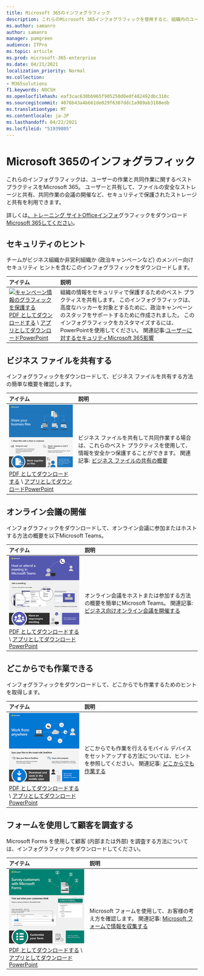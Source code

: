 ```yaml
---
title: Microsoft 365のインフォグラフィック
description: これらのMicrosoft 365インフォグラフィックを使用すると、組織内のユーザーが組織で作業するためのベスト プラクティスを理解Microsoft 365。
ms.author: samanro
author: samanro
manager: pamgreen
audience: ITPro
ms.topic: article
ms.prod: microsoft-365-enterprise
ms.date: 04/21/2021
localization_priority: Normal
ms.collection:
- M365solutions
f1.keywords: NOCSH
ms.openlocfilehash: eaf3cac630bb965f905250d0e0f482492dbc310c
ms.sourcegitcommit: 4076b43a4b661de029f6307ddc1a989ab3108edb
ms.translationtype: MT
ms.contentlocale: ja-JP
ms.lasthandoff: 04/22/2021
ms.locfileid: "51939805"
---
```

# <a name="microsoft-365-infographics-for-your-users"></a>Microsoft 365のインフォグラフィック

これらのインフォグラフィックは、ユーザーの作業と共同作業に関するベスト プラクティスをMicrosoft 365。 ユーザーと共有して、ファイルの安全なストレージと共有、共同作業の会議の開催など、セキュリティで保護されたストレージと共有を利用できます。

詳しくは[、トレーニング サイトOfficeインフォ](https://support.microsoft.com/office/great-ways-to-work-with-office-6fe70269-b9a4-4ef0-a96e-7a5858b3bd5a)グラフィックをダウンロード[Microsoft 365してください](https://support.microsoft.com/training)。

<a name="securitytips"></a>
## <a name="security-tips"></a>セキュリティのヒント

チームがビジネス組織か非営利組織か (政治キャンペーンなど) のメンバー向けセキュリティ ヒントを含むこのインフォグラフィックをダウンロードします。

| アイテム | 説明 |
|:-----|:-----|
|[![キャンペーン情報のグラフィックを保護する](../media/M365-Campaigns-WhatCanUsersDoToSecure-358x201.png)](../campaigns/downloads/M365CampaignsWhatCanUsersDoToSecure.pdf) <br/> [PDF としてダウンロードする](../campaigns/downloads/M365CampaignsWhatCanUsersDoToSecure.pdf)  \ [アプリとしてダウンロードPowerPoint](../campaigns/downloads/M365CampaignsWhatCanUsersDoToSecure.pptx)| 組織の情報をセキュリティで保護するためのベスト プラクティスを共有します。 このインフォグラフィックは、高度なハッカーを対象とするために、政治キャンペーンのスタッフをサポートするために作成されました。 このインフォグラフィックをカスタマイズするには、PowerPointを使用してください。 関連記事:[ユーザーに対するセキュリティMicrosoft 365影響](../campaigns/m365-campaigns-users.md)|

<a name="sharefiles"></a>
## <a name="share-your-business-files"></a>ビジネス ファイルを共有する

インフォグラフィックをダウンロードして、ビジネス ファイルを共有する方法の簡単な概要を確認します。
  
| アイテム | 説明 |
|:-----|:-----|
|[![ビジネス ファイルを共有するインフォグラフィックのサム イメージ](../media/solutions-architecture-center/m365-smbscenarios-shareyourfiles-square.png)](https://go.microsoft.com/fwlink/?linkid=2079435) <br/> [PDF としてダウンロードする](https://go.microsoft.com/fwlink/?linkid=2079435)  \ [アプリとしてダウンロードPowerPoint](https://go.microsoft.com/fwlink/?linkid=2079438) | ビジネス ファイルを共有して共同作業する場合は、これらのベスト プラクティスを使用して、情報を安全かつ保護することができます。 関連記事: [ビジネス ファイルの共有の概要](../business-video/overview-file-sharing.md)|

<a name="onlinemeeting"></a>
## <a name="host-online-meetings"></a>オンライン会議の開催

インフォグラフィックをダウンロードして、オンライン会議に参加またはホストする方法の概要を以下Microsoft Teams。

| アイテム | 説明 |
|:-----|:-----|
|[![ホスト オンライン会議のインフォグラフィックのサム イメージ](../media/solutions-architecture-center/m365-smbscenarios-hostteammeetings-square.png)](https://go.microsoft.com/fwlink/?linkid=2078712) <br/> [PDF としてダウンロードする](https://go.microsoft.com/fwlink/?linkid=2078712)  \ [アプリとしてダウンロードPowerPoint](https://go.microsoft.com/fwlink/?linkid=2079515) | オンライン会議をホストまたは参加する方法の概要を簡単にMicrosoft Teams。 関連記事: [ビジネス向けオンライン会議を開催する](../business-video/overview-online-meetings.md)|

<a name="workfromanywhere"></a>
## <a name="work-from-anywhere"></a>どこからでも作業できる

インフォグラフィックをダウンロードして、どこからでも作業するためのヒントを取得します。

| アイテム | 説明 |
|:-----|:-----|
|[![任意の場所のインフォグラフィックからの作業のサム イメージ](../media/solutions-architecture-center/m365-smbscenarios-workfromanywhere-square.png)](https://go.microsoft.com/fwlink/?linkid=2079451) <br/> [PDF としてダウンロードする](https://go.microsoft.com/fwlink/?linkid=2079451)  \ [アプリとしてダウンロードPowerPoint](https://go.microsoft.com/fwlink/?linkid=2079455) | どこからでも作業を行えるモバイル デバイスをセットアップする方法については、ヒントを参照してください。 関連記事: [どこからでも作業する](../business-video/work-from-anywhere.md)|

<a name="surveywithforms"></a>
## <a name="survey-customers-with-forms"></a>フォームを使用して顧客を調査する

Microsoft Forms を使用して顧客 (内部または外部) を調査する方法については、インフォグラフィックをダウンロードしてください。

| アイテム | 説明 |
|:-----|:-----|
|[![フォームインフォグラフィックを使用したアンケートのお客様の親指画像](../media/solutions-architecture-center/m365-smbscenarios-surveywithforms-square.png)](https://go.microsoft.com/fwlink/?linkid=2079526) <br/> [PDF としてダウンロードする](https://go.microsoft.com/fwlink/?linkid=2079526)  \ [アプリとしてダウンロードPowerPoint](https://go.microsoft.com/fwlink/?linkid=2079446) | Microsoft フォームを使用して、お客様の考え方を確認します。 関連記事: [Microsoft フォームで情報を収集する](https://support.microsoft.com/topic/collect-information-with-microsoft-forms-a55d6e0d-04f6-45b8-b05f-b141b8ecb4d5)|
